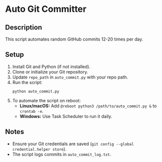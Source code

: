 # Auto Git Committer

## Description
This script automates random GitHub commits 12-20 times per day.

## Setup
1. Install Git and Python (if not installed).
2. Clone or initialize your Git repository.
3. Update `repo_path` in `auto_commit.py` with your repo path.
4. Run the script:
   ```
   python auto_commit.py
   ```
5. To automate the script on reboot:
   - **Linux/macOS:** Add `@reboot python3 /path/to/auto_commit.py &` to `crontab -e`.
   - **Windows:** Use Task Scheduler to run it daily.

## Notes
- Ensure your Git credentials are saved (`git config --global credential.helper store`).
- The script logs commits in `auto_commit_log.txt`.
